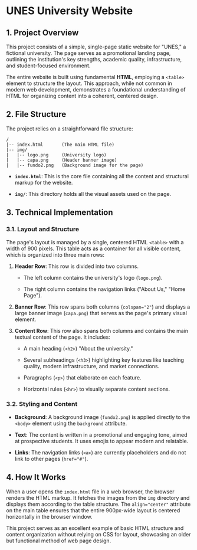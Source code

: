 **UNES University Website**
====================================

**1\. Project Overview**
------------------------

This project consists of a simple, single-page static website for "UNES," a fictional university. The page serves as a promotional landing page, outlining the institution's key strengths, academic quality, infrastructure, and student-focused environment.

The entire website is built using fundamental **HTML**, employing a `<table>` element to structure the layout. This approach, while not common in modern web development, demonstrates a foundational understanding of HTML for organizing content into a coherent, centered design.

**2\. File Structure**
----------------------

The project relies on a straightforward file structure:

```
/
|-- index.html       (The main HTML file)
|-- img/
|   |-- logo.png     (University logo)
|   |-- capa.png     (Header banner image)
|   |-- fundo2.png   (Background image for the page)

```

-   **`index.html`**: This is the core file containing all the content and structural markup for the website.

-   **`img/`**: This directory holds all the visual assets used on the page.

**3\. Technical Implementation**
--------------------------------

### **3.1. Layout and Structure**

The page's layout is managed by a single, centered HTML `<table>` with a width of 900 pixels. This table acts as a container for all visible content, which is organized into three main rows:

1.  **Header Row**: This row is divided into two columns.

    -   The left column contains the university's logo (`logo.png`).

    -   The right column contains the navigation links ("About Us," "Home Page").

2.  **Banner Row**: This row spans both columns (`colspan="2"`) and displays a large banner image (`capa.png`) that serves as the page's primary visual element.

3.  **Content Row**: This row also spans both columns and contains the main textual content of the page. It includes:

    -   A main heading (`<h2>`) "About the university."

    -   Several subheadings (`<h3>`) highlighting key features like teaching quality, modern infrastructure, and market connections.

    -   Paragraphs (`<p>`) that elaborate on each feature.

    -   Horizontal rules (`<hr>`) to visually separate content sections.

### **3.2. Styling and Content**

-   **Background**: A background image (`fundo2.png`) is applied directly to the `<body>` element using the `background` attribute.

-   **Text**: The content is written in a promotional and engaging tone, aimed at prospective students. It uses emojis to appear modern and relatable.

-   **Links**: The navigation links (`<a>`) are currently placeholders and do not link to other pages (`href="#"`).

**4\. How It Works**
--------------------

When a user opens the `index.html` file in a web browser, the browser renders the HTML markup. It fetches the images from the `img` directory and displays them according to the table structure. The `align="center"` attribute on the main table ensures that the entire 900px-wide layout is centered horizontally in the browser window.

This project serves as an excellent example of basic HTML structure and content organization without relying on CSS for layout, showcasing an older but functional method of web page design.
